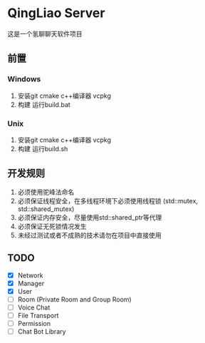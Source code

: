 # QingLiao Server
这是一个氢聊聊天软件项目

## 前置
### Windows
1. 安装git cmake c++编译器 vcpkg
2. 构建 运行build.bat

### Unix
1. 安装git cmake c++编译器 vcpkg
2. 构建 运行build.sh

## 开发规则
1. 必须使用驼峰法命名
2. 必须保证线程安全，在多线程环境下必须使用线程锁 (std::mutex, std::shared_mutex)
3. 必须保证内存安全，尽量使用std::shared_ptr等代理
4. 必须保证无死锁情况发生
5. 未经过测试或者不成熟的技术请勿在项目中直接使用

## TODO
- [x] Network
- [x] Manager
- [x] User
- [ ] Room (Private Room and Group Room)
- [ ] Voice Chat
- [ ] File Transport
- [ ] Permission
- [ ] Chat Bot Library
